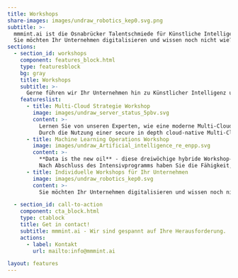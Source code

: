 ```yaml
---
title: Workshops
share-images: images/undraw_robotics_kep0.svg.png
subtitle: >-
  mmmint.ai ist die Osnabrücker Talentschmiede für Künstliche Intelligenz und Digitales.
  Sie möchten Ihr Unternehmen digitalisieren und wissen noch nicht wie? Wir bieten eine Reihe von Workshops zum Thema digitaler Transformation. Gerne sind wir auch Ihr Ansprechpartner für die Entwicklung eines individualisierten Workshops oder IT-Projekts. 
sections:
  - section_id: workshops
    component: features_block.html
    type: featuresblock
    bg: gray
    title: Workshops
    subtitle: >-
      Gerne führen wir Ihr Unternehmen hin zu Künstlicher Intelligenz und Machine Learning.
    featureslist:
      - title: Multi-Cloud Strategie Workshop
        image: images/undraw_server_status_5pbv.svg
        content: >-
          Lernen Sie von unseren Experten, wie eine moderne Multi-Cloud Strategie Ihre digitale Transformation voranbringen kann. 
          Durch die Nutzung einer secure in depth cloud-native Multi-Cloud Strategie wird Ihre IT Transformation nicht nur deutlich modernisiert, sondern gleichzeitig zukunftssicher und verlässlichlicher gestaltet.
      - title: Machine Learning Operations Workshop
        image: images/undraw_Artificial_intelligence_re_enpp.svg
        content: >-
          **Data is the new oil** - diese dreiwöchige hybride Workshop-Serie zu MLOps vermittelt Ihnen anhand von neuestem Trainingsmaterial sowie Hand-On Beratung, wie Sie Ihre Machine Learning Workloads in die Produktion bringen. 
          Nach Abschluss des Intensivprogramms haben Sie die Fähigkeit, Ihre Bereistellungsgeschwindigkeit von Machine Learning Algorithmen in der Produktion deutlich zu erhöhen.
      - title: Individuelle Workshops für Ihr Unternehmen
        image: images/undraw_robotics_kep0.svg
        content: >-
          Sie möchten Ihr Unternehmen digitalisieren und wissen noch nicht wie? Wir bieten eine Reihe von Workshops zum Thema digitaler Transformation. Gerne sind wir auch Ihr Ansprechpartner für die Entwicklung eines individualisierten Workshops oder IT-Projekts. 

  - section_id: call-to-action
    component: cta_block.html
    type: ctablock
    title: Get in contact! 
    subtitle: mmmint.ai - Wir sind gespannt auf Ihre Herausforderung.
    actions:
      - label: Kontakt
        url: mailto:info@mmmint.ai

layout: features
---
```


